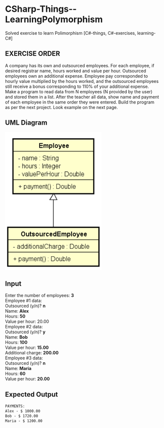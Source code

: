 # CSharp-Things--LearningPolymorphism

Solved exercise to learn Polimorphism  [C#-things, C#-exercises, learning-C#]

## EXERCISE ORDER

A company has its own and outsourced employees.
For each employee, if desired registrar name, hours
worked and value per hour. Outsourced employees
own an additional expense.
Employee pay corresponded to hourly value
multiplied by the hours worked, and the
outsourced employees still receive a bonus
corresponding to 110% of your additional expense.
Make a program to read data from N employees (N
provided by the user) and stored them in a list. After
the teacher all data, show name and payment of each
employee in the same order they were entered.
Build the program as per the next project. Look
example on the next page.

## UML Diagram

![UML Diagram](https://github.com/GiuseppeVarriale/CSharp-Things--LearningPolymorphism/raw/master/imgs/UML.PNG)

## Input

Enter the number of employees: **3**  
Employee #1 data:  
Outsourced (y/n)? **n**  
Name: **Alex**  
Hours: **50**  
Value per hour: 20.00  
Employee #2 data:  
Outsourced (y/n)? **y**  
Name: **Bob**  
Hours: **100**  
Value per hour: **15.00**  
Additional charge: **200.00**  
Employee #3 data:  
Outsourced (y/n)? **n**  
Name: **Maria**  
Hours: **60**  
Value per hour: **20.00**  

## Expected Output

```console
PAYMENTS:  
Alex - $ 1000.00  
Bob - $ 1720.00  
Maria - $ 1200.00
```
